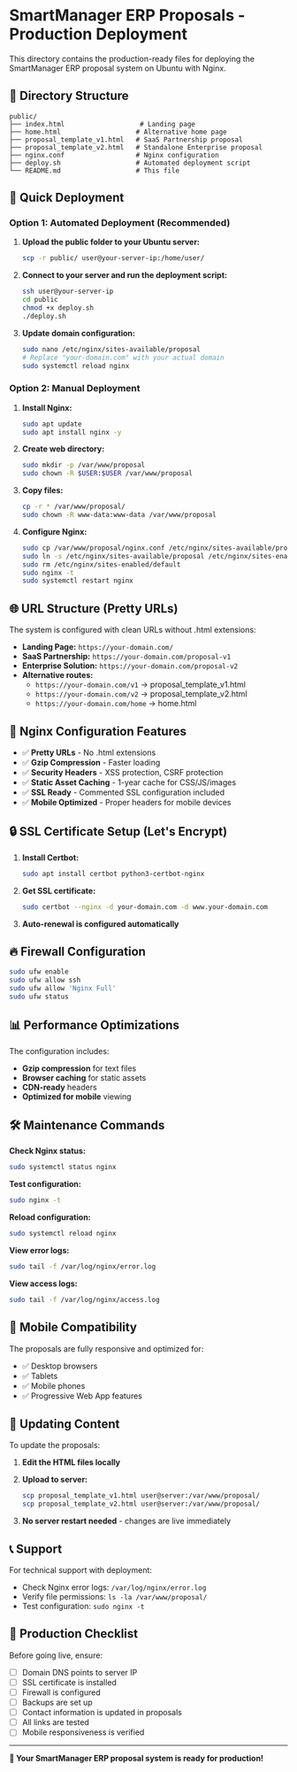 # SmartManager ERP Proposals - Production Deployment

This directory contains the production-ready files for deploying the SmartManager ERP proposal system on Ubuntu with Nginx.

## 📁 Directory Structure

```
public/
├── index.html                   # Landing page
├── home.html                   # Alternative home page
├── proposal_template_v1.html   # SaaS Partnership proposal
├── proposal_template_v2.html   # Standalone Enterprise proposal
├── nginx.conf                  # Nginx configuration
├── deploy.sh                   # Automated deployment script
└── README.md                   # This file
```

## 🚀 Quick Deployment

### Option 1: Automated Deployment (Recommended)

1. **Upload the public folder to your Ubuntu server:**
   ```bash
   scp -r public/ user@your-server-ip:/home/user/
   ```

2. **Connect to your server and run the deployment script:**
   ```bash
   ssh user@your-server-ip
   cd public
   chmod +x deploy.sh
   ./deploy.sh
   ```

3. **Update domain configuration:**
   ```bash
   sudo nano /etc/nginx/sites-available/proposal
   # Replace "your-domain.com" with your actual domain
   sudo systemctl reload nginx
   ```

### Option 2: Manual Deployment

1. **Install Nginx:**
   ```bash
   sudo apt update
   sudo apt install nginx -y
   ```

2. **Create web directory:**
   ```bash
   sudo mkdir -p /var/www/proposal
   sudo chown -R $USER:$USER /var/www/proposal
   ```

3. **Copy files:**
   ```bash
   cp -r * /var/www/proposal/
   sudo chown -R www-data:www-data /var/www/proposal
   ```

4. **Configure Nginx:**
   ```bash
   sudo cp /var/www/proposal/nginx.conf /etc/nginx/sites-available/proposal
   sudo ln -s /etc/nginx/sites-available/proposal /etc/nginx/sites-enabled/
   sudo rm /etc/nginx/sites-enabled/default
   sudo nginx -t
   sudo systemctl restart nginx
   ```

## 🌐 URL Structure (Pretty URLs)

The system is configured with clean URLs without .html extensions:

- **Landing Page:** `https://your-domain.com/`
- **SaaS Partnership:** `https://your-domain.com/proposal-v1`
- **Enterprise Solution:** `https://your-domain.com/proposal-v2`
- **Alternative routes:**
  - `https://your-domain.com/v1` → proposal_template_v1.html
  - `https://your-domain.com/v2` → proposal_template_v2.html
  - `https://your-domain.com/home` → home.html

## 🔧 Nginx Configuration Features

- ✅ **Pretty URLs** - No .html extensions
- ✅ **Gzip Compression** - Faster loading
- ✅ **Security Headers** - XSS protection, CSRF protection
- ✅ **Static Asset Caching** - 1-year cache for CSS/JS/images
- ✅ **SSL Ready** - Commented SSL configuration included
- ✅ **Mobile Optimized** - Proper headers for mobile devices

## 🔒 SSL Certificate Setup (Let's Encrypt)

1. **Install Certbot:**
   ```bash
   sudo apt install certbot python3-certbot-nginx
   ```

2. **Get SSL certificate:**
   ```bash
   sudo certbot --nginx -d your-domain.com -d www.your-domain.com
   ```

3. **Auto-renewal is configured automatically**

## 🔥 Firewall Configuration

```bash
sudo ufw enable
sudo ufw allow ssh
sudo ufw allow 'Nginx Full'
sudo ufw status
```

## 📊 Performance Optimizations

The configuration includes:

- **Gzip compression** for text files
- **Browser caching** for static assets
- **CDN-ready** headers
- **Optimized for mobile** viewing

## 🛠️ Maintenance Commands

**Check Nginx status:**
```bash
sudo systemctl status nginx
```

**Test configuration:**
```bash
sudo nginx -t
```

**Reload configuration:**
```bash
sudo systemctl reload nginx
```

**View error logs:**
```bash
sudo tail -f /var/log/nginx/error.log
```

**View access logs:**
```bash
sudo tail -f /var/log/nginx/access.log
```

## 📱 Mobile Compatibility

The proposals are fully responsive and optimized for:
- ✅ Desktop browsers
- ✅ Tablets
- ✅ Mobile phones
- ✅ Progressive Web App features

## 🔄 Updating Content

To update the proposals:

1. **Edit the HTML files locally**
2. **Upload to server:**
   ```bash
   scp proposal_template_v1.html user@server:/var/www/proposal/
   scp proposal_template_v2.html user@server:/var/www/proposal/
   ```

3. **No server restart needed** - changes are live immediately

## 📞 Support

For technical support with deployment:
- Check Nginx error logs: `/var/log/nginx/error.log`
- Verify file permissions: `ls -la /var/www/proposal/`
- Test configuration: `sudo nginx -t`

## 🎯 Production Checklist

Before going live, ensure:

- [ ] Domain DNS points to server IP
- [ ] SSL certificate is installed
- [ ] Firewall is configured
- [ ] Backups are set up
- [ ] Contact information is updated in proposals
- [ ] All links are tested
- [ ] Mobile responsiveness is verified

---

**🚀 Your SmartManager ERP proposal system is ready for production!**
